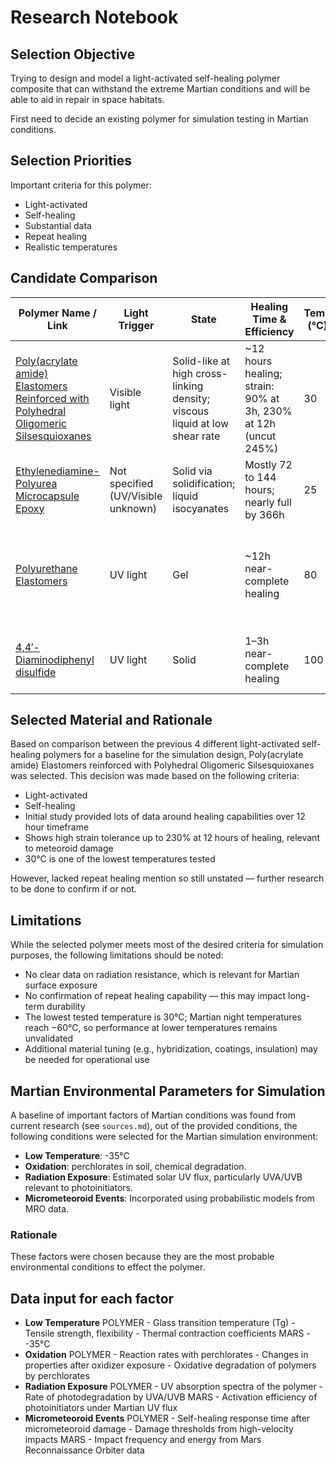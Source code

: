 # Research Notebook

## Selection Objective

Trying to design and model a light-activated self-healing polymer composite that can withstand the extreme Martian conditions and will be able to aid in repair in space habitats.

First need to decide an existing polymer for simulation testing in Martian conditions.

## Selection Priorities

Important criteria for this polymer:

- Light-activated  
- Self-healing  
- Substantial data  
- Repeat healing  
- Realistic temperatures  

## Candidate Comparison

| Polymer Name / Link | Light Trigger | State | Healing Time & Efficiency | Temp (°C) | Mechanical Strength | Repeat Healing | Radiation Notes | Other Notes |
|---------------------|---------------|-------|----------------------------|-----------|----------------------|----------------|------------------|--------------|
| [Poly(acrylate amide) Elastomers Reinforced with Polyhedral Oligomeric Silsesquioxanes](https://www.nature.com/articles/s41578-020-0202-4) | Visible light | Solid-like at high cross-linking density; viscous liquid at low shear rate | ~12 hours healing; strain: 90% at 3h, 230% at 12h (uncut 245%) | 30 | 0.6 MPa at 245% strain | Not stated | Not stated | Temperature effect not tested |
| [Ethylenediamine-Polyurea Microcapsule Epoxy](https://pubs.acs.org/doi/abs/10.1021/acsapm.8b00116) | Not specified (UV/Visible unknown) | Solid via solidification; liquid isocyanates | Mostly 72 to 144 hours; nearly full by 366h | 25 | Not specified | Not stated | Not stated | Cold or breakage behavior unknown |
| [Polyurethane Elastomers](https://www.mdpi.com/1996-1944/13/2/326) | UV light | Gel | ~12h near-complete healing | 80 | 3.39 MPa tensile strength | Yes, efficiency drops over 3 cycles: 95%, 87%, 60% | Not stated | Healing likely ineffective at low temp |
| [4,4′-Diaminodiphenyl disulfide](https://pubs.acs.org/doi/full/10.1021/acsmacrolett.9b00766) | UV light | Solid | 1–3h near-complete healing | 100 | Breaks at ~3.7 MPa stress | Yes, due to S-S bonds | Excessive UV causes weakening | Heat accelerates healing; low temp slows process |

## Selected Material and Rationale

Based on comparison between the previous 4 different light-activated self-healing polymers for a baseline for the simulation design, Poly(acrylate amide) Elastomers reinforced with Polyhedral Oligomeric Silsesquioxanes was selected. This decision was made based on the following criteria:

- Light-activated  
- Self-healing  
- Initial study provided lots of data around healing capabilities over 12 hour timeframe  
- Shows high strain tolerance up to 230% at 12 hours of healing, relevant to meteoroid damage  
- 30°C is one of the lowest temperatures tested  

However, lacked repeat healing mention so still unstated — further research to be done to confirm if or not.

## Limitations

While the selected polymer meets most of the desired criteria for simulation purposes, the following limitations should be noted:

- No clear data on radiation resistance, which is relevant for Martian surface exposure  
- No confirmation of repeat healing capability — this may impact long-term durability  
- The lowest tested temperature is 30°C; Martian night temperatures reach −60°C, so performance at lower temperatures remains unvalidated  
- Additional material tuning (e.g., hybridization, coatings, insulation) may be needed for operational use

## Martian Environmental Parameters for Simulation

A baseline of important factors of Martian conditions was found from current research (see `sources.md`), out of the provided conditions, the following conditions were selected for the Martian simulation environment:

- **Low Temperature**: -35°C
- **Oxidation**: perchlorates in soil, chemical degradation.
- **Radiation Exposure**: Estimated solar UV flux, particularly UVA/UVB relevant to photoinitiators.
- **Micrometeoroid Events**: Incorporated using probabilistic models from MRO data.

### Rationale

These factors were chosen because they are the most probable environmental conditions to effect the polymer.

## Data input for each factor

- **Low Temperature**
  POLYMER - Glass transition temperature (Tg)
          - Tensile strength, flexibility
          - Thermal contraction coefficients
  MARS - -35°C
- **Oxidation**
  POLYMER - Reaction rates with perchlorates
          - Changes in properties after oxidizer exposure
          - Oxidative degradation of polymers by perchlorates
- **Radiation Exposure**
  POLYMER - UV absorption spectra of the polymer
          - Rate of photodegradation by UVA/UVB
  MARS - Activation efficiency of photoinitiators under Martian UV flux
- **Micrometeoroid Events**
  POLYMER - Self-healing response time after micrometeoroid damage
          - Damage thresholds from high-velocity impacts
  MARS - Impact frequency and energy from Mars Reconnaissance Orbiter data

